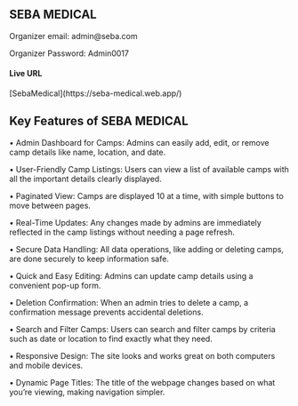 <h2>SEBA MEDICAL</h2>


<p>Organizer email: admin@seba.com</p>
<p>Organizer Password: Admin0017</p>
<h4>Live URL</h4>
[SebaMedical](https://seba-medical.web.app/)

<h2>Key Features of SEBA MEDICAL</h2>

•	Admin Dashboard for Camps: Admins can easily add, edit, or remove camp details like name, location, and date.

•	User-Friendly Camp Listings: Users can view a list of available camps with all the important details clearly displayed.

•	Paginated View: Camps are displayed 10 at a time, with simple buttons to move between pages.

•	Real-Time Updates: Any changes made by admins are immediately reflected in the camp listings without needing a page refresh.

•	Secure Data Handling: All data operations, like adding or deleting camps, are done securely to keep information safe.

•	Quick and Easy Editing: Admins can update camp details using a convenient pop-up form.

•	Deletion Confirmation: When an admin tries to delete a camp, a confirmation message prevents accidental deletions.

•	Search and Filter Camps: Users can search and filter camps by criteria such as date or location to find exactly what they need.

•	Responsive Design: The site looks and works great on both computers and mobile devices.

•	Dynamic Page Titles: The title of the webpage changes based on what you’re viewing, making navigation simpler.





